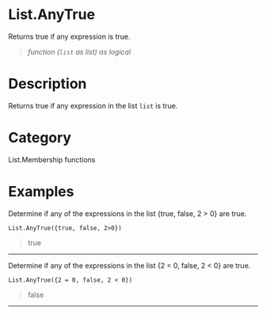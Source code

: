 ﻿# List.AnyTrue
Returns true if any expression is true.
> _function (<code>list</code> as list) as logical_
# Description 
Returns true if any expression in the list <code>list</code> is true.

# Category 
List.Membership functions
# Examples 
Determine if any of the expressions in the list {true, false, 2 > 0} are true.
```
List.AnyTrue({true, false, 2>0})
```
> true
***
Determine if any of the expressions in the list {2 = 0, false, 2 < 0} are true.
```
List.AnyTrue({2 = 0, false, 2 < 0})
```
> false
***
